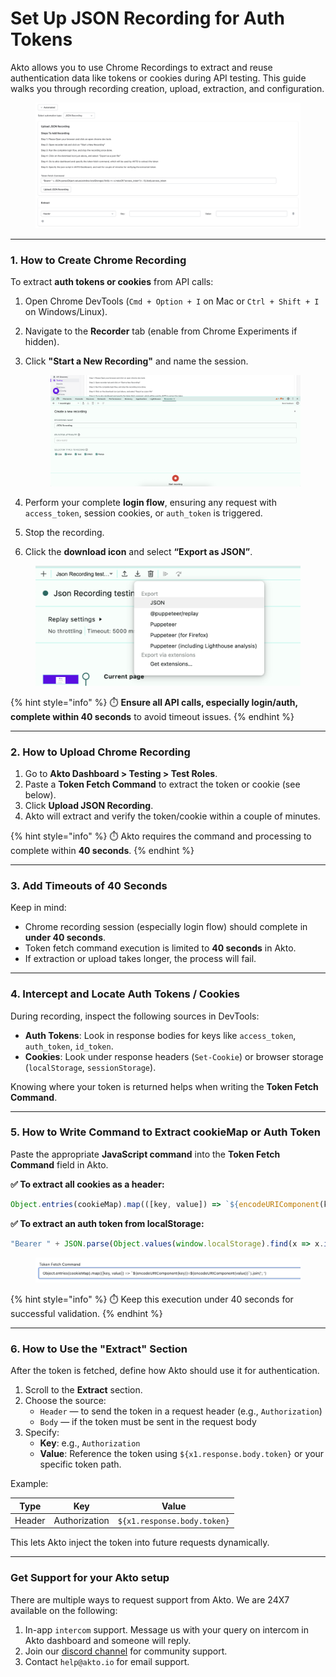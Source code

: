 # Set Up JSON Recording for Auth Tokens

Akto allows you to use Chrome Recordings to extract and reuse authentication data like tokens or cookies during API testing. This guide walks you through recording creation, upload, extraction, and configuration.

<figure><img src="../../.gitbook/assets/image (124).png" alt=""><figcaption></figcaption></figure>

***

### 1. How to Create Chrome Recording

To extract **auth tokens or cookies** from API calls:

1. Open Chrome DevTools (`Cmd + Option + I` on Mac or `Ctrl + Shift + I` on Windows/Linux).
2. Navigate to the **Recorder** tab (enable from Chrome Experiments if hidden).
3.  Click **"Start a New Recording"** and name the session.

    <figure><img src="../../.gitbook/assets/image (125).png" alt=""><figcaption></figcaption></figure>
4. Perform your complete **login flow**, ensuring any request with `access_token`, session cookies, or `auth_token` is triggered.
5. Stop the recording.
6. Click the **download icon** and select **“Export as JSON”**.

<figure><img src="../../.gitbook/assets/image (127).png" alt=""><figcaption></figcaption></figure>

{% hint style="info" %}
⏱️ **Ensure all API calls, especially login/auth, complete within 40 seconds** to avoid timeout issues.
{% endhint %}

***

### 2. How to Upload Chrome Recording

1. Go to **Akto Dashboard > Testing > Test Roles**.
2. Paste a **Token Fetch Command** to extract the token or cookie (see below).
3. Click **Upload JSON Recording**.
4. Akto will extract and verify the token/cookie within a couple of minutes.

{% hint style="info" %}
⏱️ Akto requires the command and processing to complete within **40 seconds**.
{% endhint %}

***

### 3. Add Timeouts of 40 Seconds

Keep in mind:

* Chrome recording session (especially login flow) should complete in **under 40 seconds**.
* Token fetch command execution is limited to **40 seconds** in Akto.
* If extraction or upload takes longer, the process will fail.

***

### 4. Intercept and Locate Auth Tokens / Cookies

During recording, inspect the following sources in DevTools:

* **Auth Tokens**: Look in response bodies for keys like `access_token`, `auth_token`, `id_token`.
* **Cookies**: Look under response headers (`Set-Cookie`) or browser storage (`localStorage`, `sessionStorage`).

Knowing where your token is returned helps when writing the **Token Fetch Command**.

***

### 5. How to Write Command to Extract cookieMap or Auth Token

Paste the appropriate **JavaScript command** into the **Token Fetch Command** field in Akto.

**✅ To extract all cookies as a header:**

```js
Object.entries(cookieMap).map(([key, value]) => `${encodeURIComponent(key)}=${encodeURIComponent(value)}`).join('; ')
```

**✅ To extract an auth token from localStorage:**

```js
"Bearer " + JSON.parse(Object.values(window.localStorage).find(x => x.indexOf("access_token") > -1)).body.access_token
```

<figure><img src="../../.gitbook/assets/image (126).png" alt=""><figcaption></figcaption></figure>

{% hint style="info" %}
⏱️ Keep this execution under 40 seconds for successful validation.
{% endhint %}

***

### 6. How to Use the "Extract" Section

After the token is fetched, define how Akto should use it for authentication.

1. Scroll to the **Extract** section.
2. Choose the source:
   * `Header` — to send the token in a request header (e.g., `Authorization`)
   * `Body` — if the token must be sent in the request body
3. Specify:
   * **Key**: e.g., `Authorization`
   * **Value**: Reference the token using `${x1.response.body.token}` or your specific token path.

Example:

| Type   | Key           | Value                       |
| ------ | ------------- | --------------------------- |
| Header | Authorization | `${x1.response.body.token}` |

This lets Akto inject the token into future requests dynamically.

***

### Get Support for your Akto setup <a href="#get-support-for-your-akto-setup" id="get-support-for-your-akto-setup"></a>

There are multiple ways to request support from Akto. We are 24X7 available on the following:

1. In-app `intercom` support. Message us with your query on intercom in Akto dashboard and someone will reply.
2. Join our [discord channel](https://www.akto.io/community) for community support.
3. Contact `help@akto.io` for email support.
